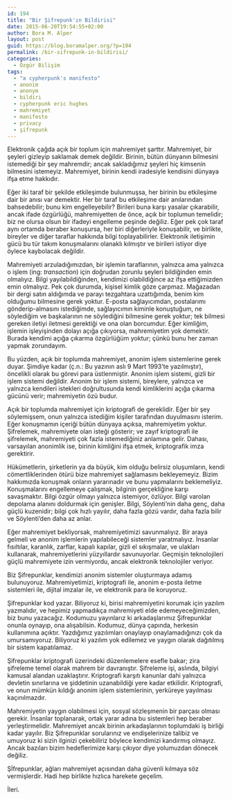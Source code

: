 ```yaml
---
id: 194
title: "Bir Şifrepunk'ın Bildirisi"
date: 2015-06-20T19:54:55+02:00
author: Bora M. Alper
layout: post
guid: https://blog.boramalper.org/?p=194
permalink: /bir-sifrepunk-in-bildirisi/
categories:
  - Özgür Bilişim
tags:
  - "a cypherpunk's manifesto"
  - anonim
  - anonym
  - bildiri
  - cypherpunk eric hughes
  - mahremiyet
  - manifesto
  - privacy
  - şifrepunk
---
```

Elektronik çağda açık bir toplum için mahremiyet şarttır. Mahremiyet, bir şeyleri gizleyip saklamak demek değildir. Birinin, bütün dünyanın bilmesini istemediği bir şey mahremdir; ancak sakladığımız şeyleri hiç kimsenin bilmesini istemeyiz. Mahremiyet, birinin kendi iradesiyle kendisini dünyaya ifşa etme hakkıdır.

<!--more-->

Eğer iki taraf bir şekilde etkileşimde bulunmuşsa, her birinin bu etkileşime dair bir anısı var demektir. Her bir taraf bu etkileşime dair anılarından bahsedebilir; bunu kim engelleyebilir? Birileri buna karşı yasalar çıkarabilir, ancak ifade özgürlüğü, mahremiyetten de önce, açık bir toplumun temelidir; biz ne olursa olsun bir ifadeyi engelleme peşinde değiliz. Eğer pek çok taraf aynı ortamda beraber konuşursa, her biri diğerleriyle konuşabilir, ve birlikte, bireyler ve diğer taraflar hakkında bilgi toplayabilirler. Elektronik iletişimin gücü bu tür takım konuşmalarını olanaklı kılmıştır ve birileri istiyor diye öylece kaybolacak değildir.

Mahremiyeti arzuladığımızdan, bir işlemin taraflarının, yalnızca ama yalnızca o işlem (ing: _transaction_) için doğrudan zorunlu şeyleri bildiğinden emin olmalıyız. Bilgi yayılabildiğinden, kendimizi olabildiğince az ifşa ettiğimizden emin olmalıyız. Pek çok durumda, kişisel kimlik göze çarpmaz. Mağazadan bir dergi satın aldığımda ve parayı tezgahtara uzattığımda, benim kim olduğumu bilmesine gerek yoktur. E-posta sağlayıcımdan, postalarımı gönderip-almasını istediğimde, sağlayıcımın kiminle konuştuğum, ne söylediğim ve başkalarının ne söylediğini bilmesine gerek yoktur; tek bilmesi gereken iletiyi iletmesi gerektiği ve ona olan borcumdur. Eğer kimliğim, işlemin işleyişinden dolayı açığa çıkıyorsa, mahremiyetim yok demektir. Burada kendimi açığa çıkarma özgürlüğüm yoktur; çünkü bunu her zaman yapmak zorundayım.

Bu yüzden, açık bir toplumda mahremiyet, anonim işlem sistemlerine gerek duyar. Şimdiye kadar (ç.n.: Bu yazının aslı 9 Mart 1993&#8217;te yazılmıştır), öncelikli olarak bu görevi para üstlenmiştir. Anonim işlem sistemi, gizli bir işlem sistemi değildir. Anonim bir işlem sistemi, bireylere, yalnızca ve yalnızca kendileri istekleri doğrultusunda kendi kimliklerini açığa çıkarma gücünü verir; mahremiyetin özü budur.

Açık bir toplumda mahremiyet için kriptografi de gereklidir. Eğer bir şey söylemişsem, onun yalnızca istediğim kişiler tarafından duyulmasını isterim. Eğer konuşmamın içeriği bütün dünyaya açıksa, mahremiyetim yoktur. Şifrelemek, mahremiyete olan isteği gösterir; ve zayıf kriptografi ile şifrelemek, mahremiyeti çok fazla istemediğiniz anlamına gelir. Dahası, varsayılan anonimlik ise, birinin kimliğini ifşa etmek, kriptografik imza gerektirir.

Hükümetlerin, şirketlerin ya da büyük, kim olduğu belirsiz oluşumların, kendi cömertliklerinden ötürü bize mahremiyet sağlamasını bekleyemeyiz. Bizim hakkımızda konuşmak onların yararınadır ve bunu yapmalarını beklemeliyiz. Konuşmalarını engellemeye çalışmak, bilginin gerçekliğine karşı savaşmaktır. Bilgi özgür olmayı yalnızca istemiyor, özlüyor. Bilgi varolan depolama alanını doldurmak için genişler. Bilgi, Söylenti&#8217;nin daha genç, daha güçlü kuzenidir; bilgi çok hızlı yayılır, daha fazla gözü vardır, daha fazla bilir ve Söylenti&#8217;den daha az anlar.

Eğer mahremiyet bekliyorsak, mahremiyetimizi savunmalıyız. Bir araya gelmeli ve anonim işlemlerin yapılabileceği sistemler yaratmalıyız. İnsanlar fısıltılar, karanlık, zarflar, kapalı kapılar, gizli el sıkışmalar, ve ulakları kullanarak, mahremiyetlerini yüzyıllardır savunuyorlar. Geçmişin teknolojileri güçlü mahremiyete izin vermiyordu, ancak elektronik teknolojiler veriyor.

Biz Şifrepunklar, kendimizi anonim sistemler oluşturmaya adamış bulunuyoruz. Mahremiyetimizi, kriptografi ile, anonim e-posta iletme sistemleri ile, dijital imzalar ile, ve elektronik para ile koruyoruz.

Şifrepunklar kod yazar. Biliyoruz ki, birisi mahremiyetini korumak için yazılım yazmalıdır, ve hepimiz yapmadıkça mahremiyeti elde edemeyeceğimizden, biz bunu yazacağız. Kodumuzu yayınlarız ki arkadaşlarımız Şifrepunklar onunla oynayıp, ona alışabilsin. Kodumuz, dünya çapında, herkesin kullanımına açıktır. Yazdığımız yazılımları onaylayıp onaylamadığınızı çok da umursamıyoruz. Biliyoruz ki yazılım yok edilemez ve yaygın olarak dağıtılmış bir sistem kapatılamaz.

Şifrepunklar kriptografi üzerindeki düzenlemelere esefle bakar; zira şifreleme temel olarak mahrem bir davranıştır. Şifreleme işi, aslında, bilgiyi kamusal alandan uzaklaştırır. Kriptografi karşıtı kanunlar dahi yalnızca devletin sınırlarına ve şiddetinin uzanabildiği yere kadar etkilidir. Kriptografi, ve onun mümkün kıldığı anonim işlem sistemlerinin, yerküreye yayılması kaçınılmazdır.

Mahremiyetin yaygın olabilmesi için, sosyal sözleşmenin bir parçası olması gerekir. İnsanlar toplanarak, ortak yarar adına bu sistemleri hep beraber yerleştirmelidir. Mahremiyet ancak birinin arkadaşlarının toplumdaki iş birliği kadar yayılır. Biz Şifrepunklar sorularınız ve endişelerinize talibiz ve umuyoruz ki sizin ilginizi çekebiliriz böylece kendimizi kandırmış olmayız. Ancak bazıları bizim hedeflerimize karşı çıkıyor diye yolumuzdan dönecek değiliz.

Şİfrepunklar, ağları mahremiyet açısından daha güvenli kılmaya söz vermişlerdir. Hadi hep birlikte hızlıca harekete geçelim.

İleri.